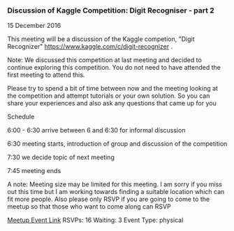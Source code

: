 ### Discussion of Kaggle Competition: Digit Recogniser - part 2
15 December 2016

This meeting will be a discussion of the Kaggle competion, "Digit Recognizer" https://www.kaggle.com/c/digit-recognizer .

Note: We discussed this competition at last meeting and decided to continue exploring this competition. You do not need to have attended the first meeting to attend this.

Please try to spend a bit of time between now and the meeting looking at the competition and attempt tutorials or your own solution. So you can share your experiences and also ask any questions that came up for you

Schedule

6:00 - 6:30 arrive between 6 and 6:30 for informal discussion

6:30 meeting starts, introduction of group and discussion of the competition

7:30 we decide topic of next meeting

7:45 meeting ends

A note: Meeting size may be limited for this meeting. I am sorry if you miss out this time but I am working towards finding a suitable location which can fit more people. Also please only RSVP if you are going to come to the meetup so that those who want to come along can RSVP

[Meetup Event Link](https://www.meetup.com/Data-Science-Discussion-Auckland/events/235974446)
RSVPs: 16
Waiting: 3
Event Type: physical
